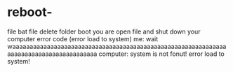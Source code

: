 # reboot-
file bat file delete folder boot you are open file and shut down your computer error code (error load to system)
me:
wait waaaaaaaaaaaaaaaaaaaaaaaaaaaaaaaaaaaaaaaaaaaaaaaaaaaaaaaaaaaaaaaaaaaaaaaaaaaaaaaaaaaaaaaa
computer:
system is not fonut!
error load to system!
